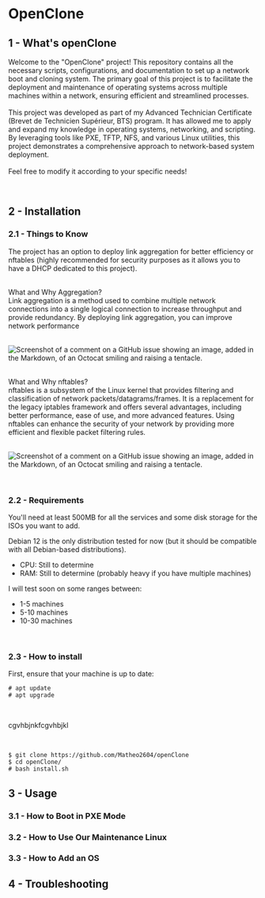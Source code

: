 # **OpenClone**


## 1 - What's openClone

Welcome to the "OpenClone" project! This repository contains all the necessary scripts, configurations, and documentation to set up a network boot and cloning system. The primary goal of this project is to facilitate the deployment and maintenance of operating systems across multiple machines within a network, ensuring efficient and streamlined processes.
<br />
<br />
This project was developed as part of my Advanced Technician Certificate (Brevet de Technicien Supérieur, BTS) program. It has allowed me to apply and expand my knowledge in operating systems, networking, and scripting. By leveraging tools like PXE, TFTP, NFS, and various Linux utilities, this project demonstrates a comprehensive approach to network-based system deployment.
<br />
<br />
Feel free to modify it according to your specific needs!

<br />

## 2 - Installation

### 2.1 - Things to Know

The project has an option to deploy link aggregation for better efficiency or nftables (highly recommended for security purposes as it allows you to have a DHCP dedicated to this project).
<br />


<br />
What and Why Aggregation?
<br />
Link aggregation is a method used to combine multiple network connections into a single logical connection to increase throughput and provide redundancy. By deploying link aggregation, you can improve network performance
<br />
<br />

![Screenshot of a comment on a GitHub issue showing an image, added in the Markdown, of an Octocat smiling and raising a tentacle.](https://myoctocat.com/assets/images/base-octocat.svg)
<br />

<br />
What and Why nftables?
<br />
nftables is a subsystem of the Linux kernel that provides filtering and classification of network packets/datagrams/frames. It is a replacement for the legacy iptables framework and offers several advantages, including better performance, ease of use, and more advanced features. Using nftables can enhance the security of your network by providing more efficient and flexible packet filtering rules.
<br />
<br />

![Screenshot of a comment on a GitHub issue showing an image, added in the Markdown, of an Octocat smiling and raising a tentacle.](https://myoctocat.com/assets/images/base-octocat.svg)
<br />

<br />

### 2.2 - Requirements

You'll need at least 500MB for all the services and some disk storage for the ISOs you want to add.

Debian 12 is the only distribution tested for now (but it should be compatible with all Debian-based distributions).

   - CPU: Still to determine
   - RAM: Still to determine (probably heavy if you have multiple machines)

I will test soon on some ranges between:

   - 1-5 machines
   - 5-10 machines
   - 10-30 machines
<br />

### 2.3 - How to install

First, ensure that your machine is up to date:

```
# apt update
# apt upgrade
```

<br />

cgvhbjnkfcgvhbjkl

<br />

```
$ git clone https://github.com/Matheo2604/openClone
$ cd openClone/
# bash install.sh 
```

## 3 - Usage

### 3.1 - How to Boot in PXE Mode

### 3.2 - How to Use Our Maintenance Linux

### 3.3 - How to Add an OS

## 4 - Troubleshooting
